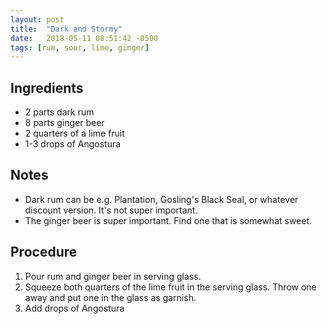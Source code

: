 ```yaml
---
layout: post
title:  "Dark and Stormy"
date:   2018-05-11 08:51:42 -0500
tags: [rum, sour, lime, ginger]
---
```


## Ingredients
- 2 parts dark rum
- 8 parts ginger beer
- 2 quarters of a lime fruit
- 1-3 drops of Angostura

## Notes
- Dark rum can be e.g. Plantation, Gosling's Black Seal, or whatever discount version. It's not super important.
- The ginger beer is super important. Find one that is somewhat sweet.

## Procedure
1. Pour rum and ginger beer in serving glass.
2. Squeeze both quarters of the lime fruit in the serving glass. Throw one away and put one in the glass as garnish.
3. Add drops of Angostura
